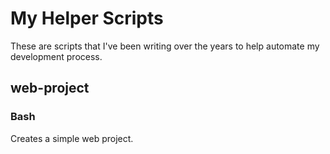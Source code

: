 # My Helper Scripts

These are scripts that I've been writing over the years to help automate my development process.

## web-project

### Bash

Creates a simple web project.